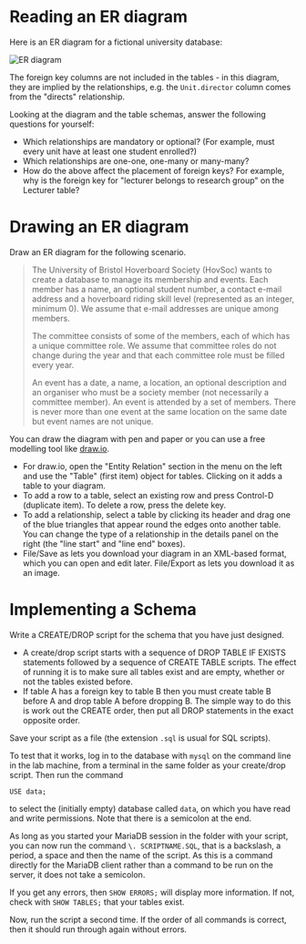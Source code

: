 # Reading an ER diagram

Here is an ER diagram for a fictional university database:

![ER diagram](../img/uni-diagram.png)

The foreign key columns are not included in the tables - in this diagram, they are implied by the relationships, e.g. the `Unit.director` column comes from the "directs" relationship.

Looking at the diagram and the table schemas, answer the following questions for yourself:

  * Which relationships are mandatory or optional? (For example, must every unit have at least one student enrolled?)
  * Which relationships are one-one, one-many or many-many?
  * How do the above affect the placement of foreign keys? For example, why is the foreign key for "lecturer belongs to research group" on the Lecturer table?

# Drawing an ER diagram

Draw an ER diagram for the following scenario.

> The University of Bristol Hoverboard Society (HovSoc) wants to create a database to manage its membership and events. Each member has a name, an optional student number, a contact e-mail address and a hoverboard riding skill level (represented as an integer, minimum 0). We assume that e-mail addresses are unique among members.
> 
> The committee consists of some of the members, each of which has a unique committee role. We assume that committee roles do not change during the year and that each committee role must be filled every year.
>  
> An event has a date, a name, a location, an optional description and an organiser who must be a society member (not necessarily a committee member). An event is attended by a set of members. There is never more than one event at the same location on the same date but event names are not unique.

You can draw the diagram with pen and paper or you can use a free modelling tool like [draw.io](https://draw.io). 

  * For draw.io, open the "Entity Relation" section in the menu on the left and use the "Table" (first item) object for tables. Clicking on it adds a table to your diagram.
  * To add a row to a table, select an existing row and press Control-D (duplicate item). To delete a row, press the delete key.
  * To add a relationship, select a table by clicking its header and drag one of the blue triangles that appear round the edges onto another table. You can change the type of a relationship in the details panel on the right (the "line start" and "line end" boxes).
  * File/Save as lets you download your diagram in an XML-based format, which you can open and edit later. File/Export as lets you download it as an image.

# Implementing a Schema

Write a CREATE/DROP script for the schema that you have just designed.

  * A create/drop script starts with a sequence of DROP TABLE IF EXISTS statements followed by a sequence of CREATE TABLE scripts. The effect of running it is to make sure all tables exist and are empty, whether or not the tables existed before.
  * If table A has a foreign key to table B then you must create table B before A and drop table A before dropping B. The simple way to do this is work out the CREATE order, then put all DROP statements in the exact opposite order.

Save your script as a file (the extension `.sql` is usual for SQL scripts).

To test that it works, log in to the database with `mysql` on the command line in the lab machine, from a terminal in the same folder as your create/drop script. Then run the command

```
USE data;
```

to select the (initially empty) database called `data`, on which you have read and write permissions. Note that there is a semicolon at the end.

As long as you started your MariaDB session in the folder with your script, you can now run the command `\. SCRIPTNAME.SQL`, that is a backslash, a period, a space and then the name of the script. As this is a command directly for the MariaDB client rather than a command to be run on the server, it does not take a semicolon.

If you get any errors, then `SHOW ERRORS;` will display more information. If not, check with `SHOW TABLES;` that your tables exist.

Now, run the script a second time. If the order of all commands is correct, then it should run through again without errors.
